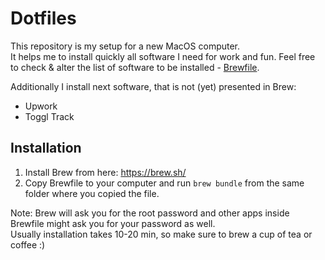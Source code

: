 # Dotfiles

This repository is my setup for a new MacOS computer.  
It helps me to install quickly all software I need for work and fun.
Feel free to check & alter the list of software to be installed - [Brewfile](Brewfile).

Additionally I install next software, that is not (yet) presented in Brew:

- Upwork
- Toggl Track

## Installation

1. Install Brew from here: https://brew.sh/
2. Copy Brewfile to your computer and run `brew bundle` from the same folder where you copied the file.

Note: Brew will ask you for the root password and other apps inside Brewfile might ask you for your password as well.  
Usually installation takes 10-20 min, so make sure to brew a cup of tea or coffee :)
